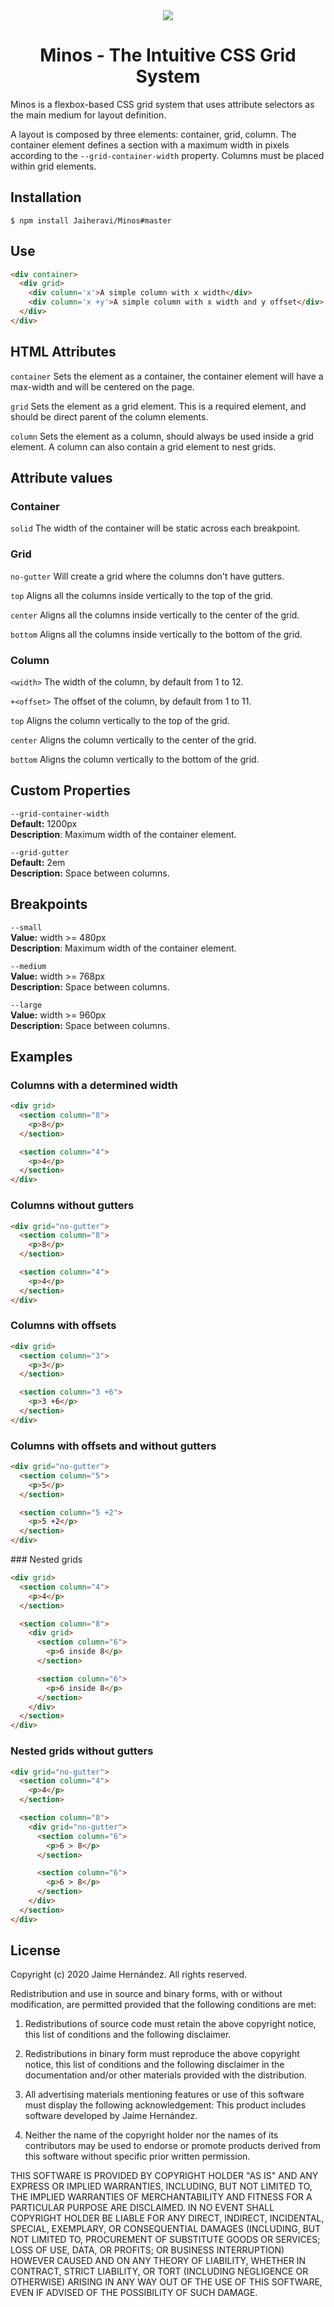 <div style="text-align: center;">
<img src="https://raw.githubusercontent.com/Jaiheravi/Minos/master/logo.svg">
<h1>Minos - The Intuitive CSS Grid System</h1>
</div>

Minos is a flexbox-based CSS grid system that uses attribute selectors as the main medium for layout definition.

A layout is composed by three elements: container, grid, column. The container element defines a section with a maximum width in pixels according to the `--grid-container-width` property. Columns must be placed within grid elements.

## Installation

```
$ npm install Jaiheravi/Minos#master
```

## Use

```HTML
<div container>
  <div grid>
    <div column='x'>A simple column with x width</div>
    <div column='x +y'>A simple column with x width and y offset</div>
  </div>
</div>
```

## HTML Attributes

`container`
Sets the element as a container, the container element will have a max-width and will be centered on the page.

`grid`
Sets the element as a grid element. This is a required element, and should be direct parent of the column elements.

`column`
Sets the element as a column, should always be used inside a grid element. A column can also contain a grid element to nest grids.

## Attribute values

### Container

`solid`
The width of the container will be static across each breakpoint.

### Grid

`no-gutter`
Will create a grid where the columns don't have gutters.

`top`
Aligns all the columns inside vertically to the top of the grid.

`center`
Aligns all the columns inside vertically to the center of the grid.

`bottom`
Aligns all the columns inside vertically to the bottom of the grid.


### Column

`<width>`
The width of the column, by default from 1 to 12.

`+<offset>`
The offset of the column, by default from 1 to 11.

`top`
Aligns the column vertically to the top of the grid.

`center`
Aligns the column vertically to the center of the grid.

`bottom`
Aligns the column vertically to the bottom of the grid.


## Custom Properties

`--grid-container-width` <br>
**Default:** 1200px <br>
**Description**: Maximum width of the container element.

`--grid-gutter` <br>
**Default:** 2em <br>
**Description:** Space between columns.

## Breakpoints

`--small` <br>
**Value:** width >= 480px <br>
**Description**: Maximum width of the container element.

`--medium` <br>
**Value:** width >= 768px <br>
**Description:** Space between columns.

`--large` <br>
**Value:** width >= 960px <br>
**Description:** Space between columns.

## Examples

### Columns with a determined width

```HTML
<div grid>
  <section column="8">
    <p>8</p>
  </section>

  <section column="4">
    <p>4</p>
  </section>
</div>
```

### Columns without gutters

```HTML
<div grid="no-gutter">
  <section column="8">
    <p>8</p>
  </section>

  <section column="4">
    <p>4</p>
  </section>
</div>
```

### Columns with offsets

```HTML
<div grid>
  <section column="3">
    <p>3</p>
  </section>

  <section column="3 +6">
    <p>3 +6</p>
  </section>
</div>
```

### Columns with offsets and without gutters

```HTML
<div grid="no-gutter">
  <section column="5">
    <p>5</p>
  </section>

  <section column="5 +2">
    <p>5 +2</p>
  </section>
</div>
```

### Nested grids

```HTML
<div grid>
  <section column="4">
    <p>4</p>
  </section>

  <section column="8">
    <div grid>
      <section column="6">
        <p>6 inside 8</p>
      </section>

      <section column="6">
        <p>6 inside 8</p>
      </section>
    </div>
  </section>
</div>
```

### Nested grids without gutters

```HTML
<div grid="no-gutter">
  <section column="4">
    <p>4</p>
  </section>

  <section column="8">
    <div grid="no-gutter">
      <section column="6">
        <p>6 > 8</p>
      </section>

      <section column="6">
        <p>6 > 8</p>
      </section>
    </div>
  </section>
</div>
```

## License

Copyright (c) 2020 Jaime Hernández. All rights reserved.

Redistribution and use in source and binary forms, with or without modification,
are permitted provided that the following conditions are met:

1. Redistributions of source code must retain the above copyright notice, this
list of conditions and the following disclaimer.

2. Redistributions in binary form must reproduce the above copyright notice,
this list of conditions and the following disclaimer in the documentation and/or
other materials provided with the distribution.

3. All advertising materials mentioning features or use of this software must
display the following acknowledgement: This product includes software developed
by Jaime Hernández.

4. Neither the name of the copyright holder nor the names of its contributors
may be used to endorse or promote products derived from this software without
specific prior written permission.

THIS SOFTWARE IS PROVIDED BY COPYRIGHT HOLDER "AS IS" AND ANY EXPRESS OR IMPLIED
WARRANTIES, INCLUDING, BUT NOT LIMITED TO, THE IMPLIED WARRANTIES OF
MERCHANTABILITY AND FITNESS FOR A PARTICULAR PURPOSE ARE DISCLAIMED. IN NO EVENT
SHALL COPYRIGHT HOLDER BE LIABLE FOR ANY DIRECT, INDIRECT, INCIDENTAL, SPECIAL,
EXEMPLARY, OR CONSEQUENTIAL DAMAGES (INCLUDING, BUT NOT LIMITED TO, PROCUREMENT
OF SUBSTITUTE GOODS OR SERVICES; LOSS OF USE, DATA, OR PROFITS; OR BUSINESS
INTERRUPTION) HOWEVER CAUSED AND ON ANY THEORY OF LIABILITY, WHETHER IN
CONTRACT, STRICT LIABILITY, OR TORT (INCLUDING NEGLIGENCE OR OTHERWISE) ARISING
IN ANY WAY OUT OF THE USE OF THIS SOFTWARE, EVEN IF ADVISED OF THE POSSIBILITY
OF SUCH DAMAGE.
